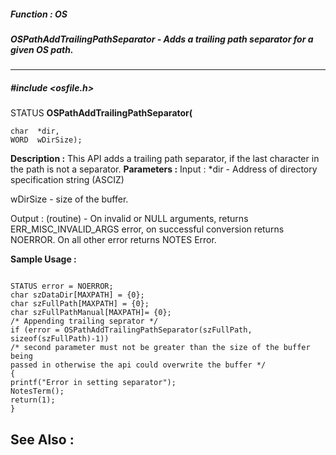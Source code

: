 ##### Function : OS
##### OSPathAddTrailingPathSeparator - Adds a trailing path separator for a given OS path. 
---
##### #include <osfile.h>
STATUS **OSPathAddTrailingPathSeparator(**

	char  *dir,
	WORD  wDirSize);
**Description :**
This API adds a trailing path separator, if the last character in the path is 
not a separator. 
**Parameters :**
Input :
*dir  -  Address of directory specification string (ASCIZ)

wDirSize  -  size of the buffer.

Output :
(routine)  -  On invalid or NULL arguments, returns ERR_MISC_INVALID_ARGS error, on successful conversion returns NOERROR. On all other error returns NOTES Error.  


**Sample Usage :**
```

STATUS error = NOERROR; 
char szDataDir[MAXPATH] = {0};
char szFullPath[MAXPATH] = {0};
char szFullPathManual[MAXPATH]= {0};
/* Appending trailing seprator */
if (error = OSPathAddTrailingPathSeparator(szFullPath, sizeof(szFullPath)-1)) 
/* second parameter must not be greater than the size of the buffer being 
passed in otherwise the api could overwrite the buffer */
{
printf("Error in setting separator");
NotesTerm();
return(1);
} 
```
**See Also :**
[](D:/md_files/.md)
---
